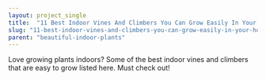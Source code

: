 ```yaml
---
layout: project_single
title:  "11 Best Indoor Vines And Climbers You Can Grow Easily In Your Home"
slug: "11-best-indoor-vines-and-climbers-you-can-grow-easily-in-your-home"
parent: "beautiful-indoor-plants"
---
```

Love growing plants indoors? Some of the best indoor vines and climbers that are easy to grow listed here. Must check out!